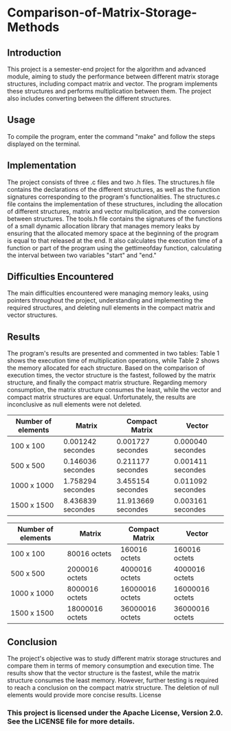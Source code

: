 # Comparison-of-Matrix-Storage-Methods

## Introduction

This project is a semester-end project for the algorithm and advanced module, aiming to study the performance between different matrix storage structures, including compact matrix and vector. The program implements these structures and performs multiplication between them. The project also includes converting between the different structures.

## Usage

To compile the program, enter the command "make" and follow the steps displayed on the terminal.

## Implementation

The project consists of three .c files and two .h files. The structures.h file contains the declarations of the different structures, as well as the function signatures corresponding to the program's functionalities. The structures.c file contains the implementation of these structures, including the allocation of different structures, matrix and vector multiplication, and the conversion between structures. The tools.h file contains the signatures of the functions of a small dynamic allocation library that manages memory leaks by ensuring that the allocated memory space at the beginning of the program is equal to that released at the end. It also calculates the execution time of a function or part of the program using the gettimeofday function, calculating the interval between two variables "start" and "end."

## Difficulties Encountered

The main difficulties encountered were managing memory leaks, using pointers throughout the project, understanding and implementing the required structures, and deleting null elements in the compact matrix and vector structures.

## Results

The program's results are presented and commented in two tables: Table 1 shows the execution time of multiplication operations, while Table 2 shows the memory allocated for each structure. Based on the comparison of execution times, the vector structure is the fastest, followed by the matrix structure, and finally the compact matrix structure. Regarding memory consumption, the matrix structure consumes the least, while the vector and compact matrix structures are equal. Unfortunately, the results are inconclusive as null elements were not deleted.


| Number of elements | Matrix             | Compact Matrix        | Vector           |
| -----------------| ---------------------| ----------------------|---------------------|
| 100 x 100         | 0.001242 secondes     | 0.001727 secondes      | 0.000040 secondes   |
| 500 x 500         | 0.146036 secondes     | 0.211177 secondes      | 0.001411 secondes   |
| 1000 x 1000       | 1.758294 secondes     | 3.455154 secondes      | 0.011092 secondes   |
| 1500 x 1500       | 8.436839 secondes     | 11.913669 secondes     | 0.003161 secondes   |


| Number of elements | Matrix             | Compact Matrix        | Vector           |
| -----------------| ---------------------| ----------------------|---------------------|
| 100 x 100         | 80016 octets          | 160016 octets          | 160016 octets       |
| 500 x 500         | 2000016 octets        | 4000016 octets         | 4000016 octets      |
| 1000 x 1000       | 8000016 octets        | 16000016 octets        | 16000016 octets     |
| 1500 x 1500       | 18000016 octets       | 36000016 octets        | 36000016 octets     |


## Conclusion

The project's objective was to study different matrix storage structures and compare them in terms of memory consumption and execution time. The results show that the vector structure is the fastest, while the matrix structure consumes the least memory. However, further testing is required to reach a conclusion on the compact matrix structure. The deletion of null elements would provide more concise results.
License

### This project is licensed under the Apache License, Version 2.0. See the LICENSE file for more details.
